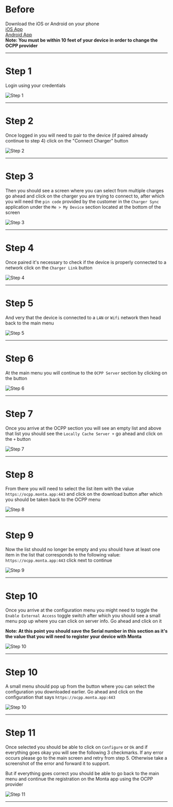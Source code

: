 # Before

Download the iOS or Android on your phone  
[iOS App](https://apps.apple.com/us/app/terraconfig/id1509847240)  
[Android App](https://play.google.com/store/apps/details?id=com.abb.nebula)  
**Note: You must be within 10 feet of your device in order to change the OCPP provider**

---

# Step 1

Login using your credentials

![Step 1](step_1.png)

---

# Step 2

Once logged in you will need to pair to the device (if paired already continue to step 4) click on
the "Connect Charger" button

![Step 2](step_2.png)

---

# Step 3

Then you should see a screen where you can select from multiple charges go ahead and click on the
charger you are trying to connect to, after which you will need the `pin code` provided by the
customer in the `Charger Sync` application under the `Me > My Device` section located at the bottom
of the screen

![Step 3](step_3.png)

---

# Step 4

Once paired it's necessary to check if the device is properly connected to a network click on
the `Charger Link` button

![Step 4](step_5.png)

---

# Step 5

And very that the device is connected to a `LAN` or `Wifi` network then head back to the main menu

![Step 5](step_6.png)

---

# Step 6

At the main menu you will continue to the `OCPP Server` section by clicking on the button

![Step 6](step_7.png)

---

# Step 7

Once you arrive at the OCPP section you will see an empty list and above that list you should see
the `Locally Cache Server +` go ahead and click on the `+` button

![Step 7](step_8.png)

---

# Step 8

From there you will need to select the list item with the value `https://ocpp.monta.app:443` and
click on the download button after which you should be taken back to the OCPP menu

![Step 8](step_9.png)

---

# Step 9

Now the list should no longer be empty and you should have at least one item in the list that
corresponds to the following value: `https://ocpp.monta.app:443` click next to continue

![Step 9](step_10.png)

---

# Step 10

Once you arrive at the configuration menu you might need to toggle the `Enable External Access`
toggle switch after which you should see a small menu pop up where you can click on server info. Go
ahead and click on it

**Note: At this point you should save the Serial number in this section as it's the value that you will need to register your device with Monta**

![Step 10](step_11.png)

---

# Step 10

A small menu should pop up from the button where you can select the configuration you downloaded
earlier. Go ahead and click on the configuration that says `https://ocpp.monta.app:443`

![Step 10](step_12.png)

---

# Step 11

Once selected you should be able to click on `Configure` or `Ok` and if everything goes okay you
will see the following 3 checkmarks. If any error occurs please go to the main screen and retry from
step 5. Otherwise take a screenshot of the error and forward it to support.

But if everything goes correct you should be able to go back to the main menu and continue the registration on the Monta app using the OCPP provider

![Step 11](step_13.png)

---
